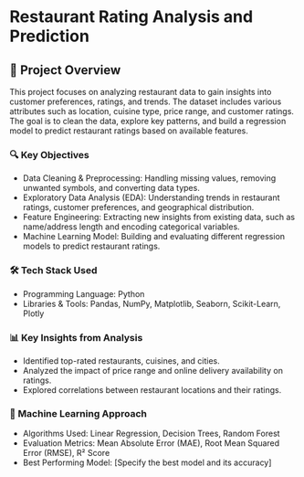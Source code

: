 # Restaurant Rating Analysis and Prediction
## 📌 Project Overview
This project focuses on analyzing restaurant data to gain insights into customer preferences, ratings, and trends. The dataset includes various attributes such as location, cuisine type, price range, and customer ratings. The goal is to clean the data, explore key patterns, and build a regression model to predict restaurant ratings based on available features.

### 🔍 Key Objectives
- Data Cleaning & Preprocessing: Handling missing values, removing unwanted symbols, and converting data types.
- Exploratory Data Analysis (EDA): Understanding trends in restaurant ratings, customer preferences, and geographical distribution.
- Feature Engineering: Extracting new insights from existing data, such as name/address length and encoding categorical variables.
- Machine Learning Model: Building and evaluating different regression models to predict restaurant ratings.

### 🛠 Tech Stack Used
- Programming Language: Python
- Libraries & Tools: Pandas, NumPy, Matplotlib, Seaborn, Scikit-Learn, Plotly

### 📊 Key Insights from Analysis
- Identified top-rated restaurants, cuisines, and cities.
- Analyzed the impact of price range and online delivery availability on ratings.
- Explored correlations between restaurant locations and their ratings.

### 🤖 Machine Learning Approach
- Algorithms Used: Linear Regression, Decision Trees, Random Forest
- Evaluation Metrics: Mean Absolute Error (MAE), Root Mean Squared Error (RMSE), R² Score
- Best Performing Model: [Specify the best model and its accuracy]

